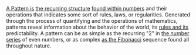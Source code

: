 
[A Pattern is](2/2/2/1/3/3/1/_Pattern-Irregularity) [the recurring structure](3/3/2/2/2/1/.Recurring%20Themes) [found within numbers](1/1/3/1/1/3/3/2/2/3/.Integers) and their operations that indicates some sort of rules, laws, or regularities. Generated through the process of quantifying and the operations of mathematics, patterns reveal information about the behavior of the world, its [rules and its](3/1/3/2/1/1/1/.Rules) predictability. A pattern can be as simple as the recurring "2" in [the number series](1/1/2/3/1/1/.Integer) of even numbers, or as complex [as the Fibonacci](2/2/2/1/3/3/1/1/.Fibonacci%20Sequence) sequence found all throughout nature.

